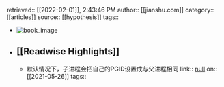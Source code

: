 retrieved:: [[2022-02-01]], 2:43:46 PM
              author:: [[jianshu.com]]
              category:: [[articles]]
              source:: [[hypothesis]]
              tags::

- ![book_image](https://readwise-assets.s3.amazonaws.com/static/images/article3.5c705a01b476.png)
- ## [[Readwise Highlights]]
	- 默认情况下，子进程会把自己的PGID设置成与父进程相同
	                link:: [null](null)
	                on:: [[2021-05-26]]
	                tags::